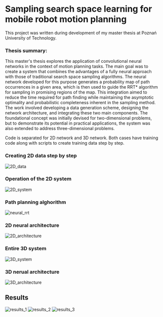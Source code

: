 # Sampling search space learning for mobile robot motion planning

This project was written during development of my master thesis at Poznań University of Technology. 

### Thesis summary:
This master's thesis explores the application of convolutional neural networks in the context of motion planning tasks. The main goal was to create a system that combines the advantages of a fully neural approach with those of traditional search space sampling algorithms. The neural network developed for this purpose generates a probability map of path occurrences in a given area, which is then used to guide the RRT* algorithm for sampling in promising regions of the map. This integration aimed to reduce the time required for path finding while maintaining the asymptotic optimality and probabilistic completeness inherent in the sampling method. The work involved developing a data generation scheme, designing the network architecture, and integrating these two main components. The foundational concept was initially devised for two-dimensional problems, but to demonstrate its potential in practical applications, the system was also extended to address three-dimensional problems.


Code is separated for 2D network and 3D network. Both cases have training code along with scripts to create training data step by step. 

### Creating 2D data step by step
![2D_data](https://raw.githubusercontent.com/czarkoman/mgr_sampling_cnn/43974ca291ad02df38224893d32b376ddfd1502e/architectures/english/data.svg?token=AYFBCK2REZOLYOFONF56BSLFDRCYM)

### Operation of the 2D system
![2D_system](https://raw.githubusercontent.com/czarkoman/mgr_sampling_cnn/43974ca291ad02df38224893d32b376ddfd1502e/architectures/english/path_planning.svg?token=AYFBCKZWIXBODJSZDSFYHY3FDRCZ6)

### Path planning alghorithm
![neural_rrt](https://raw.githubusercontent.com/czarkoman/mgr_sampling_cnn/99d40475d43d949d7124626a75e266a5dad4895a/architectures/english/neural_rrt.svg?token=AYFBCK7NZ3WCKAVJGGSECY3FDRD7M)

### 2D neural architecture
![2D_architecture](https://raw.githubusercontent.com/czarkoman/mgr_sampling_cnn/99d40475d43d949d7124626a75e266a5dad4895a/architectures/english/2D_architecture.svg?token=AYFBCK4TC3TTSEWWRNXAHY3FDRD7Y)

### Entire 3D system
![3D_system](https://raw.githubusercontent.com/czarkoman/mgr_sampling_cnn/99d40475d43d949d7124626a75e266a5dad4895a/architectures/english/3D_system.svg?token=AYFBCK77SH6VSCPK6IBQPXTFDREAI)

### 3D nerual architecture
![3D_architecture](https://raw.githubusercontent.com/czarkoman/mgr_sampling_cnn/99d40475d43d949d7124626a75e266a5dad4895a/architectures/english/3D_architecture.svg?token=AYFBCK4XW3MLX57X5YDPK6DFDREAK)

## Results 
![results_1](https://github.com/czarkoman/mgr_sampling_cnn/blob/main/architectures/english/Slide15.jpg?raw=true)
![results_2](https://github.com/czarkoman/mgr_sampling_cnn/blob/main/architectures/english/Slide16.jpg?raw=true)
![results_3](https://github.com/czarkoman/mgr_sampling_cnn/blob/main/architectures/english/Slide17.jpg?raw=true)
